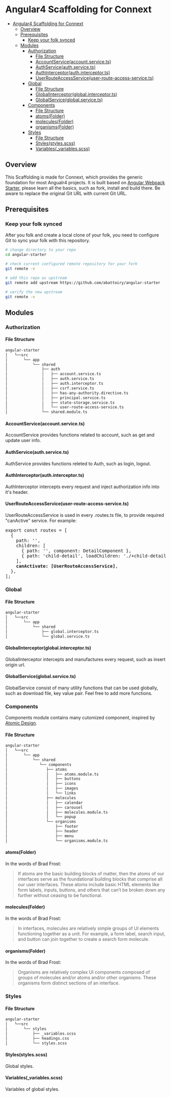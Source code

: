 # Angular4 Scaffolding for Connext

- [Angular4 Scaffolding for Connext](#angular4-scaffolding-for-connext)
  - [Overview](#overview)
  - [Prerequisites](#prerequisites)
    - [Keep your folk synced](#keep-your-folk-synced)
  - [Modules](#modules)
    - [Authorization](#authorization)
      - [File Structure](#file-structure)
      - [AccountService(account.service.ts)](#accountserviceaccountservicets)
      - [AuthService(auth.service.ts)](#authserviceauthservicets)
      - [AuthInterceptor(auth.interceptor.ts)](#authinterceptorauthinterceptorts)
      - [UserRouteAccessService(user-route-access-service.ts)](#userrouteaccessserviceuser-route-access-servicets)
    - [Global](#global)
      - [File Structure](#file-structure)
      - [GlobalInterceptor(global.interceptor.ts)](#globalinterceptorglobalinterceptorts)
      - [GlobalService(global.service.ts)](#globalserviceglobalservicets)
    - [Components](#components)
      - [File Structure](#file-structure)
      - [atoms(Folder)](#atomsfolder)
      - [molecules(Folder)](#moleculesfolder)
      - [organisms(Folder)](#organismsfolder)
    - [Styles](#styles)
      - [File Structure](#file-structure)
      - [Styles(styles.scss)](#stylesstylesscss)
      - [Variables(_variables.scss)](#variablesvariablesscss)

## Overview

This Scaffolding is made for Connext, which provides the generic foundation for most Angualr4 projects. It is built based on [Angular Webpack Starter](https://github.com/gdi2290/angular-starter#quick-start), please learn all the basics, such as fork, install and build there. Be aware to replace the original Git URL with current Git URL.

## Prerequisites

### Keep your folk synced

After you folk and create a local clone of your folk, you need to configure Git to sync your folk with this repository.

```bash
# change directory to your repo
cd angular-starter

# check current configured remote repository for your fork
git remote -v

# add this repo as upstream
git remote add upstream https://github.com/abattoiry/angular-starter

# verify the new upstream
git remote -v
```

## Modules

### Authorization

#### File Structure

```bash
angular-starter
│   └──src
│       └── app
│           └── shared
│               ├── auth
│               │   ├── account.service.ts
│               │   ├── auth.service.ts
│               │   ├── auth.interceptor.ts
│               │   ├── csrf.service.ts
│               │   ├── has-any-authority.directive.ts
│               │   ├── principal.service.ts
│               │   ├── state-storage.service.ts
│               │   └── user-route-access-service.ts
│               └── shared.module.ts
```

#### AccountService(account.service.ts)

AccountService provides functions related to account, such as get and update user info.

#### AuthService(auth.service.ts)

AuthService provides functions releted to Auth, such as login, logout.

#### AuthInterceptor(auth.interceptor.ts)

AuthInterceptor intercepts every request and inject authorization info into it's header.

#### UserRouteAccessService(user-route-access-service.ts)

UserRouteAccessService is used in every .routes.ts file, to provide required "canActive" service. For example:

<pre>
export const routes = [
  {
    path: '',
    children: [
      { path: '', component: DetailComponent },
      { path: 'child-detail', loadChildren: './+child-detail#ChildDetailModule' }
    ],
    <b>canActivate: [UserRouteAccessService]</b>,
  },
];
</pre>

### Global

#### File Structure

```bash
angular-starter
│   └──src
│       └── app
│           └── shared
│               ├── global.interceptor.ts
│               └── global.service.ts
```

#### GlobalInterceptor(global.interceptor.ts)

GlobalInterceptor intercepts and manufactures every request, such as insert origin url.

#### GlobalService(global.service.ts)

GlobalService consist of many utility functions that can be used globally, such as download file, key value pair. Feel free to add more functions.

### Components

Components module contains many cutomized component, inspired by [Atomic Design](http://atomicdesign.bradfrost.com/table-of-contents/).

#### File Structure

```bash
angular-starter
│   └──src
│       └── app
│           └── shared
│              └── components
│                 ├── atoms
│                 │   ├── atoms.module.ts
│                 │   ├── buttons
│                 │   ├── icons
│                 │   ├── images
│                 │   └── links
│                 ├── molecules
│                 │   ├── calendar
│                 │   ├── carousel
│                 │   ├── molecules.module.ts
│                 │   └── popup
│                 └── organisms
│                     ├── footer
│                     ├── header
│                     ├── menu
│                     └── organisms.module.ts
```

#### atoms(Folder)

In the words of Brad Frost:
> If atoms are the basic building blocks of matter, then the atoms of our interfaces serve as the foundational building blocks that comprise all our user interfaces. These atoms include basic HTML elements like form labels, inputs, buttons, and others that can’t be broken down any further without ceasing to be functional.

#### molecules(Folder)

In the words of Brad Frost:
> In interfaces, molecules are relatively simple groups of UI elements functioning together as a unit. For example, a form label, search input, and button can join together to create a search form molecule.

#### organisms(Folder)

In the words of Brad Frost:
> Organisms are relatively complex UI components composed of groups of molecules and/or atoms and/or other organisms. These organisms form distinct sections of an interface.

### Styles

#### File Structure

```bash
angular-starter
│   └──src
│       └── styles
│           ├── _variables.scss
│           ├── headings.css
│           └── styles.scss
```

#### Styles(styles.scss)

Global styles.

#### Variables(_variables.scss)

Variables of global styles.